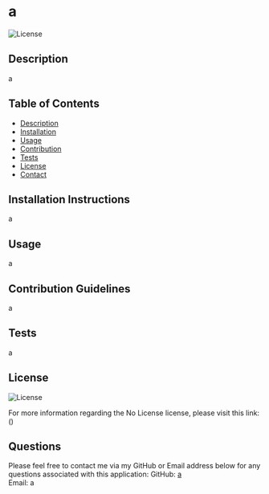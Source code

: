 # a

![License](https://img.shields.io/badge/license-none-lightgrey.svg)

## Description
a

## Table of Contents
- [Description](#description)
- [Installation](#installation)
- [Usage](#usage)
- [Contribution](#contribution)
- [Tests](#tests)
- [License](#license)
- [Contact](#contact)

## Installation Instructions
a

## Usage
a

## Contribution Guidelines
a

## Tests
a

## License
![License](https://img.shields.io/badge/license-none-lightgrey.svg)

For more information regarding the No License license, please visit this link: ()

## Questions
Please feel free to contact me via my GitHub or Email address below for any questions associated with this application:
GitHub: [a](https://github.com/a)  
Email: a
